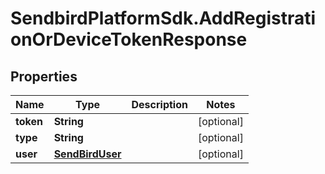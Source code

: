 # SendbirdPlatformSdk.AddRegistrationOrDeviceTokenResponse

## Properties

Name | Type | Description | Notes
------------ | ------------- | ------------- | -------------
**token** | **String** |  | [optional] 
**type** | **String** |  | [optional] 
**user** | [**SendBirdUser**](SendBirdUser.md) |  | [optional] 


